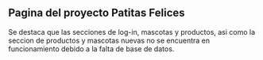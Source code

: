 ## Pagina del proyecto Patitas Felices

Se destaca que las secciones de log-in, mascotas y productos, asi como la seccion de productos y mascotas nuevas no se encuentra en funcionamiento debido a la falta de base de datos.
